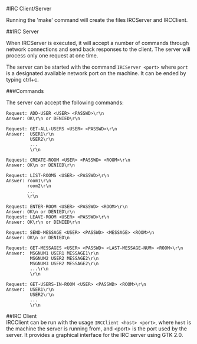 #IRC Client/Server

Running the 'make' command will create the files IRCServer and IRCClient.

##IRC Server

When IRCServer is executed, it will accept a number of commands through network connections and send back responses to the client. The server will process only one request at one time.

The server can be started with the command `IRCServer <port>` where `port` is a designated available network port on the machine.  It can be ended by typing ctrl+c.

###Commands

The server can accept the following commands:
   ```
   Request: ADD-USER <USER> <PASSWD>\r\n
   Answer: OK\r\n or DENIED\r\n
   
   Request: GET-ALL-USERS <USER> <PASSWD>\r\n
   Answer:  USER1\r\n
            USER2\r\n
            ...
            \r\n

   Request: CREATE-ROOM <USER> <PASSWD> <ROOM>\r\n
   Answer: OK\n or DENIED\r\n

   Request: LIST-ROOMS <USER> <PASSWD>\r\n
   Answer: room1\r\n
           room2\r\n
           ...
           \r\n

   Request: ENTER-ROOM <USER> <PASSWD> <ROOM>\r\n
   Answer: OK\n or DENIED\r\n
   Request: LEAVE-ROOM <USER> <PASSWD>\r\n
   Answer: OK\r\n or DENIED\r\n

   Request: SEND-MESSAGE <USER> <PASSWD> <MESSAGE> <ROOM>\n
   Answer: OK\n or DENIED\n

   Request: GET-MESSAGES <USER> <PASSWD> <LAST-MESSAGE-NUM> <ROOM>\r\n
   Answer:  MSGNUM1 USER1 MESSAGE1\r\n
            MSGNUM2 USER2 MESSAGE2\r\n
            MSGNUM3 USER2 MESSAGE2\r\n
            ...\r\n
            \r\n

   Request: GET-USERS-IN-ROOM <USER> <PASSWD> <ROOM>\r\n
   Answer:  USER1\r\n
            USER2\r\n
            ...
            \r\n
   ```

##IRC Client   
  IRCClient can be run with the usage `IRCClient <host> <port>`, where `host` is the machine the server is running from, and \<port\> is the port used by the server. It provides a graphical interface for the IRC server using GTK 2.0. 
